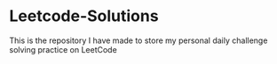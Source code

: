 # Leetcode-Solutions

This is the repository I have made to store my personal daily challenge solving practice on LeetCode
